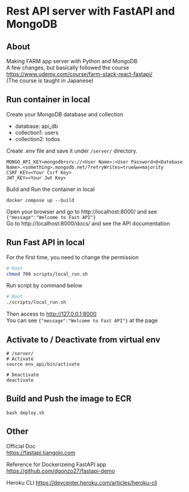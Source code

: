 # Rest API server with FastAPI and MongoDB
## About
Making FARM app server with Python and MongoDB   
A few changes, but basically followed the course   
https://www.udemy.com/course/farm-stack-react-fastapi/   
(The course is taught in Japanese)

## Run container in local
Create your MongoDB database and collection    
  - database: api_db   
  - collection1: users   
  - collection2: todos   

Create .env file and save it under `/server/` directory.
```.env
MONGO_API_KEY=mongodb+srv://<User Name>:<User Password>@<Datebase Name>.<something>.mongodb.net/?retryWrites=true&w=majority
CSRF_KEY=<Your Csrf Key>
JWT_KEY=<Your Jwt Key>
```
Build and Run the container in local
```shell
docker compose up --build
```
Open your browser and go to http://localhost:8000/ and see `{"message":"Welcome to Fast API"}`   
Go to http://localhost:8000/docs/ and see the API documentation    

## Run Fast API in local
For the first time, you need to change the permission
```zsh
# Root
chmod 700 scripts/local_run.sh
```
Run script by command below
```zsh
# Root
./scripts/local_run.sh
```
Then access to http://127.0.0.1:8000   
You can see `{"message":"Welcome to Fast API"}` at the page
## Activate to / Deactivate from virtual env
```shell
# /server/
# Activate
source env_api/bin/activate

# Deactivate
deactivate
```

## Build and Push the image to ECR
```shell
bash deploy.sh
```

## Other  

Official Doc  
https://fastapi.tiangolo.com

Reference for Dockerizeing FastAPI app
https://github.com/dgonzo27/fastapi-demo

Heroku CLI
https://devcenter.heroku.com/articles/heroku-cli